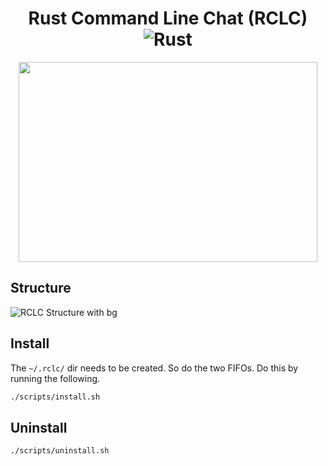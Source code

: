 <div align="center">

  # Rust Command Line Chat (RCLC) ![Rust](https://img.shields.io/github/workflow/status/jabacat/rclc/rust.yml?style=for-the-badge)
  <img src="https://user-images.githubusercontent.com/35516367/184011766-a3719966-b53f-4245-895e-8a89fa177651.png" width="478" height="320" />
</div>

## Structure
![RCLC Structure with bg](https://user-images.githubusercontent.com/35516367/184010638-25389f58-7de6-4d69-bc0b-5467f6618ef8.png)

## Install
The `~/.rclc/` dir needs to be created. So do the two FIFOs. Do this by running the following.
```sh
./scripts/install.sh
```

## Uninstall
```sh
./scripts/uninstall.sh
```

